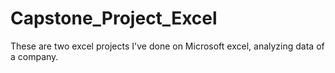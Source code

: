 # Capstone_Project_Excel
These are two excel projects I've done on Microsoft excel, analyzing data of a company.
